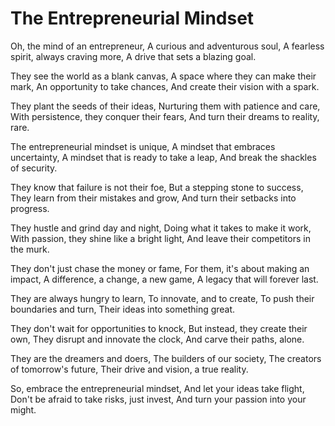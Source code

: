# The Entrepreneurial Mindset

Oh, the mind of an entrepreneur,
A curious and adventurous soul,
A fearless spirit, always craving more,
A drive that sets a blazing goal.

They see the world as a blank canvas,
A space where they can make their mark,
An opportunity to take chances,
And create their vision with a spark.

They plant the seeds of their ideas,
Nurturing them with patience and care,
With persistence, they conquer their fears,
And turn their dreams to reality, rare.

The entrepreneurial mindset is unique,
A mindset that embraces uncertainty,
A mindset that is ready to take a leap,
And break the shackles of security.

They know that failure is not their foe,
But a stepping stone to success,
They learn from their mistakes and grow,
And turn their setbacks into progress.

They hustle and grind day and night,
Doing what it takes to make it work,
With passion, they shine like a bright light,
And leave their competitors in the murk.

They don't just chase the money or fame,
For them, it's about making an impact,
A difference, a change, a new game,
A legacy that will forever last.

They are always hungry to learn,
To innovate, and to create,
To push their boundaries and turn,
Their ideas into something great.

They don't wait for opportunities to knock,
But instead, they create their own,
They disrupt and innovate the clock,
And carve their paths, alone.

They are the dreamers and doers,
The builders of our society,
The creators of tomorrow's future,
Their drive and vision, a true reality.

So, embrace the entrepreneurial mindset,
And let your ideas take flight,
Don't be afraid to take risks, just invest,
And turn your passion into your might.